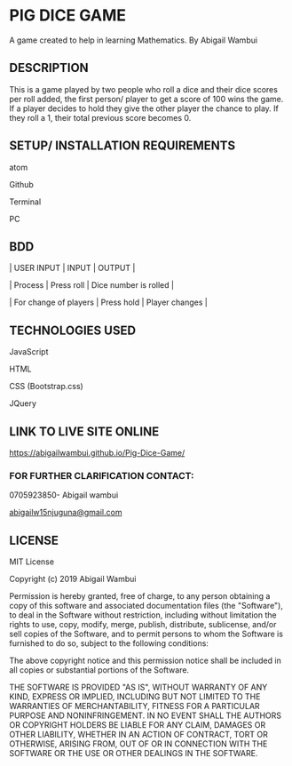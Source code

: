 
# PIG DICE GAME
A game created to help in learning Mathematics.
By Abigail Wambui


## DESCRIPTION
This is a game played by two people who roll a dice and their dice scores per roll added, the first person/ player to get a score of 100 wins the game. If a player decides to hold they give the other player the chance to play. If they roll a 1, their total previous score becomes 0.


## SETUP/ INSTALLATION REQUIREMENTS
atom

Github

Terminal

PC


## BDD

| USER INPUT            | INPUT         | OUTPUT                |

| Process               | Press roll    | Dice number is rolled |

| For change of players | Press hold    | Player changes        |


## TECHNOLOGIES USED
JavaScript

HTML

CSS (Bootstrap.css)

JQuery

## LINK TO LIVE SITE ONLINE
https://abigailwambui.github.io/Pig-Dice-Game/


### FOR FURTHER CLARIFICATION CONTACT:

0705923850- Abigail wambui

abigailw15njuguna@gmail.com


## LICENSE
MIT License


Copyright (c) 2019 Abigail Wambui

Permission is hereby granted, free of charge, to any person obtaining a copy
of this software and associated documentation files (the "Software"), to deal
in the Software without restriction, including without limitation the rights
to use, copy, modify, merge, publish, distribute, sublicense, and/or sell
copies of the Software, and to permit persons to whom the Software is
furnished to do so, subject to the following conditions:

The above copyright notice and this permission notice shall be included in all
copies or substantial portions of the Software.

THE SOFTWARE IS PROVIDED "AS IS", WITHOUT WARRANTY OF ANY KIND, EXPRESS OR
IMPLIED, INCLUDING BUT NOT LIMITED TO THE WARRANTIES OF MERCHANTABILITY,
FITNESS FOR A PARTICULAR PURPOSE AND NONINFRINGEMENT. IN NO EVENT SHALL THE
AUTHORS OR COPYRIGHT HOLDERS BE LIABLE FOR ANY CLAIM, DAMAGES OR OTHER
LIABILITY, WHETHER IN AN ACTION OF CONTRACT, TORT OR OTHERWISE, ARISING FROM,
OUT OF OR IN CONNECTION WITH THE SOFTWARE OR THE USE OR OTHER DEALINGS IN THE
SOFTWARE.
